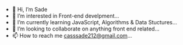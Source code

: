 - 👋 Hi, I’m Sade
- 👀 I’m interested in Front-end develpment...
- 🌱 I’m currently learning JavaScript, Algorithms & Data Stuctures...
- 💞️ I’m looking to collaborate on anything front end related...
- 📫 How to reach me casssade212@gmail.com...

<!---
Dae-Day/Dae-Day is a ✨ special ✨ repository because its `README.md` (this file) appears on your 
GitHub profile.
You can click the Preview link to take a look at your changes.
--->
